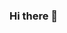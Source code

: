 ### Hi there 👋

<!--
**AjibsBaba/AjibsBaba** is a ✨ _special_ ✨ repository because its `README.md` (this file) appears on your GitHub profile.
### Welcome to my Profile 👋

<a href="https://www.twitter.com/ajibs_baba">
  <img align="left" alt="Wechat" width="22px" src="https://cdn.jsdelivr.net/npm/simple-icons@3.1.0/icons/twittter.svg" />
</a>
<a href="https://www.linkedin.com/in/ajibsbaba/">
  <img align="left" alt="LinkedIn" width="22px" src="https://cdn.jsdelivr.net/npm/simple-icons@3.1.0/icons/linkedin.svg" />
</a>
<a href="samuelajibade22@gmail.com">
  <img align="left" alt="'Gmail" width="22px" src="https://cdn.jsdelivr.net/npm/simple-icons@3.1.0/icons/gmail.svg" />
</a>
<a href="https://www.kaggle.com/ajibsbaba">
  <img align="left" alt="Kaggle" width="22px" src="https://cdn.jsdelivr.net/npm/simple-icons@3.1.0/icons/kaggle.svg" />
</a>

<br />
<br />

Hi, I'm Samuel 😉, a Software Engineer 👨💻 from Nigeria. I currently develop in Python 🐍. Currently, I'm working on an image Classifier aligorithm using [Tensorflow](https://www.tensorflow.org/). Beside's programming, I design UIs for Mobile Applications using [Figma](https://www.figma.com/)

  <img align="right" alt="GIF" src="https://media.giphy.com/media/iIqmM5tTjmpOB9mpbn/giphy.gif" />

**Current Status Quo**

- 🌱 I’m currently learning Machine Learning with Python
- 🤔 My research interests are with Deep Learning and Reinforcement Learning.
- 💼 I’m pursuing a Bachelors of Computer Science degree.
- 💬 Ask me about anything, I would like to answer.
- 📫 Please email via samuelajibade22@gmail.com to reach me.
- 👀 See my [Curriculum Vitae](https://drive.google.com/file/d/1OIjqR4Jcu6U1Cjoo8uccmyI9FK3SAfk3/view?usp=sharing) to get more info.

![Samuel's github stats](https://github-readme-stats.vercel.app/api?username=AjibsBaba&show_icons=true&hide_border=true)

